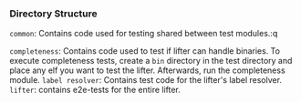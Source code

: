 ### Directory Structure

`common`: Contains code used for testing shared between test modules.:q

`completeness`: Contains code used to test if lifter can handle binaries. To execute completeness tests, create a `bin` directory in the test directory and place any elf you want to test the lifter. Afterwards, run the completeness module.
`label resolver`: Contains test code for the lifter's label resolver.
`lifter`: contains e2e-tests for the entire lifter.
